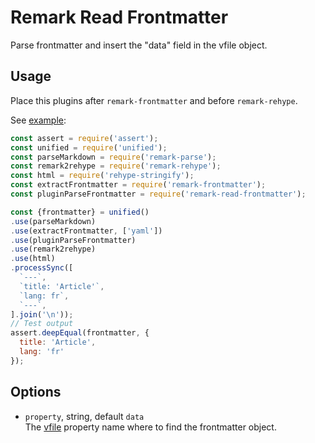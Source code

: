 
# Remark Read Frontmatter

Parse frontmatter and insert the "data" field in the vfile object.

## Usage

Place this plugins after `remark-frontmatter` and before `remark-rehype`.

See [example](https://github.com/adaltas/remark/blob/master/parse-frontmater/sample/index.js):

```js
const assert = require('assert');
const unified = require('unified');
const parseMarkdown = require('remark-parse');
const remark2rehype = require('remark-rehype');
const html = require('rehype-stringify');
const extractFrontmatter = require('remark-frontmatter');
const pluginParseFrontmatter = require('remark-read-frontmatter');

const {frontmatter} = unified()
.use(parseMarkdown)
.use(extractFrontmatter, ['yaml'])
.use(pluginParseFrontmatter)
.use(remark2rehype)
.use(html)
.processSync([
  `---`,
  `title: 'Article'`,
  `lang: fr`,
  `---`,
].join('\n'));
// Test output
assert.deepEqual(frontmatter, {
  title: 'Article',
  lang: 'fr'
});
```

## Options

* `property`, string, default `data`   
  The [vfile](https://github.com/vfile/vfile) property name where to find the frontmatter object.
